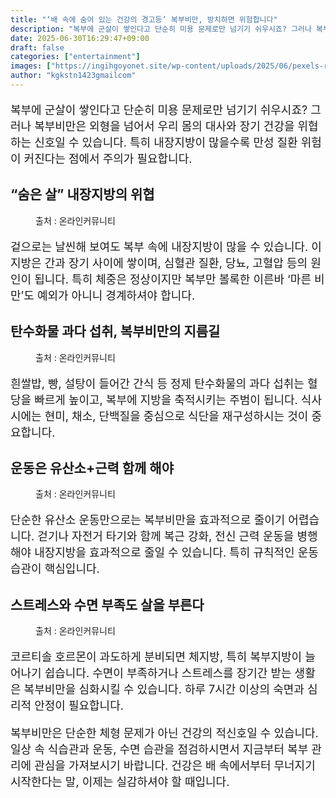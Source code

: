 ```yaml
---
title: "‘배 속에 숨어 있는 건강의 경고등’ 복부비만, 방치하면 위험합니다"
description: "복부에 군살이 쌓인다고 단순히 미용 문제로만 넘기기 쉬우시죠? 그러나 복부비만은 외형을 넘어서 우리 몸의 대사와 장기 건강을 위협하는 신호일 수 있습니다. 특히 내장지방이 많을수록 만성 질환 위험이 커진다는 점에서 주의가 필요합니다."
date: 2025-06-30T16:29:47+09:00
draft: false
categories: ["entertainment"]
images: ["https://ingihgoyonet.site/wp-content/uploads/2025/06/pexels-rdne-8182246-1024x683.jpg", "https://ingihgoyonet.site/wp-content/uploads/2025/06/pexels-enginakyurt-3219483-1-1024x683.jpg", "https://ingihgoyonet.site/wp-content/uploads/2025/06/pexels-pavel-danilyuk-5807669-1024x684.jpg", "https://ingihgoyonet.site/wp-content/uploads/2025/06/pexels-yankrukov-4458411-1024x683.jpg"]
author: "kgkstn1423gmailcom"
---
```


<p style="font-size:18px">복부에 군살이 쌓인다고 단순히 미용 문제로만 넘기기 쉬우시죠? 그러나 복부비만은 외형을 넘어서 우리 몸의 대사와 장기 건강을 위협하는 신호일 수 있습니다. 특히 내장지방이 많을수록 만성 질환 위험이 커진다는 점에서 주의가 필요합니다.</p> <h2 >“숨은 살” 내장지방의 위협</h2> <figure ><img src="https://ingihgoyonet.site/wp-content/uploads/2025/06/pexels-rdne-8182246-1024x683.jpg" alt="" style="aspect-ratio:16/9;object-fit:cover"/><figcaption >출처 : 온라인커뮤니티</figcaption></figure> <p style="font-size:18px">겉으로는 날씬해 보여도 복부 속에 내장지방이 많을 수 있습니다. 이 지방은 간과 장기 사이에 쌓이며, 심혈관 질환, 당뇨, 고혈압 등의 원인이 됩니다. 특히 체중은 정상이지만 복부만 볼록한 이른바 ‘마른 비만’도 예외가 아니니 경계하셔야 합니다.</p> <h2 >탄수화물 과다 섭취, 복부비만의 지름길</h2> <figure ><img src="https://ingihgoyonet.site/wp-content/uploads/2025/06/pexels-enginakyurt-3219483-1-1024x683.jpg" alt="" style="aspect-ratio:16/9;object-fit:cover"/><figcaption >출처 : 온라인커뮤니티</figcaption></figure> <p style="font-size:18px">흰쌀밥, 빵, 설탕이 들어간 간식 등 정제 탄수화물의 과다 섭취는 혈당을 빠르게 높이고, 복부에 지방을 축적시키는 주범이 됩니다. 식사 시에는 현미, 채소, 단백질을 중심으로 식단을 재구성하시는 것이 중요합니다.</p> <h2 >운동은 유산소+근력 함께 해야</h2> <figure ><img src="https://ingihgoyonet.site/wp-content/uploads/2025/06/pexels-pavel-danilyuk-5807669-1024x684.jpg" alt="" style="aspect-ratio:16/9;object-fit:cover"/><figcaption >출처 : 온라인커뮤니티</figcaption></figure> <p style="font-size:18px">단순한 유산소 운동만으로는 복부비만을 효과적으로 줄이기 어렵습니다. 걷기나 자전거 타기와 함께 복근 강화, 전신 근력 운동을 병행해야 내장지방을 효과적으로 줄일 수 있습니다. 특히 규칙적인 운동 습관이 핵심입니다.</p> <h2 >스트레스와 수면 부족도 살을 부른다</h2> <figure ><img src="https://ingihgoyonet.site/wp-content/uploads/2025/06/pexels-yankrukov-4458411-1024x683.jpg" alt="" style="aspect-ratio:16/9;object-fit:cover"/><figcaption >출처 : 온라인커뮤니티</figcaption></figure> <p style="font-size:18px">코르티솔 호르몬이 과도하게 분비되면 체지방, 특히 복부지방이 늘어나기 쉽습니다. 수면이 부족하거나 스트레스를 장기간 받는 생활은 복부비만을 심화시킬 수 있습니다. 하루 7시간 이상의 숙면과 심리적 안정이 필요합니다.</p> <p style="font-size:18px">복부비만은 단순한 체형 문제가 아닌 건강의 적신호일 수 있습니다. 일상 속 식습관과 운동, 수면 습관을 점검하시면서 지금부터 복부 관리에 관심을 가져보시기 바랍니다. 건강은 배 속에서부터 무너지기 시작한다는 말, 이제는 실감하셔야 할 때입니다.</p>